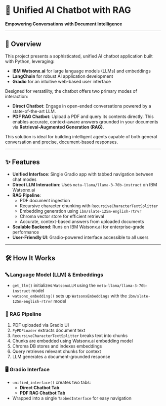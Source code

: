 # 🤖 Unified AI Chatbot with RAG  
**Empowering Conversations with Document Intelligence**

---

## 🚀 Overview

This project presents a sophisticated, unified AI chatbot application built with Python, leveraging:

- **IBM Watsonx.ai** for large language models (LLMs) and embeddings  
- **LangChain** for robust AI application development  
- **Gradio** for an intuitive web-based user interface  

Designed for versatility, the chatbot offers two primary modes of interaction:

- **Direct Chatbot**: Engage in open-ended conversations powered by a state-of-the-art LLM.  
- **PDF RAG Chatbot**: Upload a PDF and query its contents directly. This enables accurate, context-aware answers grounded in your documents via **Retrieval-Augmented Generation (RAG)**.

This solution is ideal for building intelligent agents capable of both general conversation and precise, document-based responses.

---

## ✨ Features

- **Unified Interface**: Single Gradio app with tabbed navigation between chat modes  
- **Direct LLM Interaction**: Uses `meta-llama/llama-3-70b-instruct` on IBM Watsonx.ai  
- **RAG Pipeline**:
  - PDF document ingestion
  - Recursive character chunking with `RecursiveCharacterTextSplitter`
  - Embedding generation using `ibm/slate-125m-english-rtrvr`
  - Chroma vector store for efficient retrieval
  - Accurate, context-based answers from uploaded documents  
- **Scalable Backend**: Runs on IBM Watsonx.ai for enterprise-grade performance  
- **User-Friendly UI**: Gradio-powered interface accessible to all users  

---

## 🛠️ How It Works

### 🔤 Language Model (LLM) & Embeddings

- `get_llm()` initializes `WatsonxLLM` using the `meta-llama/llama-3-70b-instruct` model  
- `watsonx_embedding()` sets up `WatsonxEmbeddings` with the `ibm/slate-125m-english-rtrvr` model  

### 📄 RAG Pipeline

1. PDF uploaded via Gradio UI  
2. `PyPDFLoader` extracts document text  
3. `RecursiveCharacterTextSplitter` breaks text into chunks  
4. Chunks are embedded using Watsonx.ai embedding model  
5. Chroma DB stores and indexes embeddings  
6. Query retrieves relevant chunks for context  
7. LLM generates a document-grounded response  

### 🖥️ Gradio Interface

- `unified_interface()` creates two tabs:
  - **Direct Chatbot Tab**
  - **PDF RAG Chatbot Tab**
- Wrapped into a single `TabbedInterface` for easy navigation
